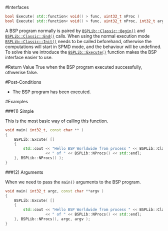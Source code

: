 #Interfaces

```cpp
bool Execute( std::function< void() > func, uint32_t nProc ) 								  // (1) Simple
bool Execute( std::function< void() > func, uint32_t nProc, int32_t argc, char **argv ) // (2) Arguments
```

A BSP program normally is paired by [`BSPLib::Classic::Begin()`](begin.md) 
and [`BSPLib::Classic::End()`](end.md) calls. When using the normal execution mode
[`BSPLib::Classic::Init()`](init.md) needs to be called beforehand, otherwise 
the computations will start in SPMD mode, and the behaviour will be undefined.
To solve this we introduce the [`BSPLib::Execute()`](execute.md) function makes the
BSP interface easier to use.

#Return Value
True when the BSP program executed successfully, othwerise false.

#Post-Conditions

 * The BSP program has been executed.
  
#Examples

###(1) Simple

This is the most basic way of calling this function.

```cpp
void main( int32_t, const char ** )
{
	BSPLib::Excute( []
	{
		std::cout << "Hello BSP Worldwide from process " << BSPLib::Classic::ProcId() 
				  << " of " << BSPLib::NProcs() << std::endl;
	}, BSPLib::NProcs() );
}
```

###(2) Arguments

When we need to pass the `main()` arguments to the BSP program.

```cpp
void main( int32_t argc, const char **argv )
{
	BSPLib::Excute( []
	{
		std::cout << "Hello BSP Worldwide from process " << BSPLib::Classic::ProcId() 
				  << " of " << BSPLib::NProcs() << std::endl;
	}, BSPLib::NProcs(), argc, argv );
}
```